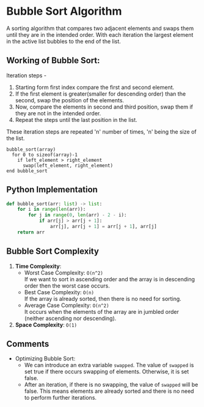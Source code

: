 # Bubble Sort Algorithm

A sorting algorithm that compares two adjacent elements and swaps them until they are in the intended order. With each iteration the largest element in the active list bubbles to the end of the list.

## Working of Bubble Sort:

Iteration steps -

1. Starting form first index compare the first and second element.
2. If the first element is greater(smaller for descending order) than the second, swap the position of the elements.
3. Now, compare the elements in second and third position, swap them if they are not in the intended order.
4. Repeat the steps until the last position in the list.

These iteration steps are repeated 'n' number of times, 'n' being the size of the list.

```
bubble_sort(array)
  for 0 to sizeof(array)-1
    if left_element > right_element
      swap(left_element, right_element)
end bubble_sort
```

## Python Implementation

```python
def bubble_sort(arr: list) -> list:
    for i in range(len(arr)):
        for j in range(0, len(arr) - 2 - i):
            if arr[j] > arr[j + 1]:
                arr[j], arr[j + 1] = arr[j + 1], arr[j]
    return arr
```

## Bubble Sort Complexity

1. **Time Complexity**:
   - Worst Case Complexity: `O(n^2)`\
   If we want to sort in ascending order and the array is in descending order then the worst case occurs.
   - Best Case Complexity: `O(n)`\
   If the array is already sorted, then there is no need for sorting.
   - Average Case Complexity: `O(n^2)`\
   It occurs when the elements of the array are in jumbled order (neither ascending nor descending).
2. **Space Complexity**: `O(1)`

## Comments

- Optimizing Bubble Sort:
    - We can introduce an extra variable `swapped`. The value of `swapped` is set true if there occurs swapping of
      elements. Otherwise, it is set false.
    - After an iteration, if there is no swapping, the value of `swapped` will be false. This means elements are already
      sorted and there is no need to perform further iterations.
